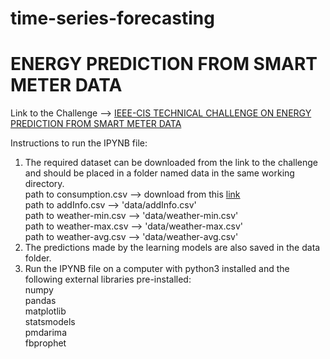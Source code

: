# time-series-forecasting
# ENERGY PREDICTION FROM SMART METER DATA
Link to the Challenge --> [IEEE-CIS TECHNICAL CHALLENGE ON ENERGY PREDICTION FROM SMART METER DATA](https://ieee-dataport.org/competitions/ieee-cis-technical-challenge-energy-prediction-smart-meter-data)

Instructions to run the IPYNB file:

1. The required dataset can be downloaded from the link to the challenge and should be placed in a folder named data in the same working directory.<br>
	path to consumption.csv --> download from this [link](https://drive.google.com/file/d/1UeiAFZlCEgOKDNyoNbHuNvqXoJpyJUrw/view?usp=sharing)<br>
	path to addInfo.csv     --> 'data/addInfo.csv'<br>
	path to weather-min.csv --> 'data/weather-min.csv'<br>
	path to weather-max.csv --> 'data/weather-max.csv'<br>
	path to weather-avg.csv --> 'data/weather-avg.csv'<br>
2. The predictions made by the learning models are also saved in the data folder. 
3. Run the IPYNB file on a computer with python3 installed and the following external libraries pre-installed: <br>
	numpy <br>
	pandas<br>
	matplotlib<br>
	statsmodels<br>
	pmdarima<br>
	fbprophet<br>
